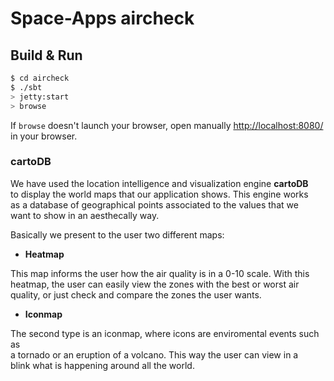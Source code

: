 # Space-Apps aircheck #

## Build & Run ##

```sh
$ cd aircheck
$ ./sbt
> jetty:start
> browse
```

If `browse` doesn't launch your browser, open manually [http://localhost:8080/](http://localhost:8080/) in your browser.

### cartoDB

We have used the location intelligence and visualization engine **cartoDB**  
to display the world maps that our application shows. This engine works  
as a database of geographical points associated to the values that we  
want to show in an aesthecally way.

Basically we present to the user two different maps:

* **Heatmap**
 
This map informs the user how the air quality is in a 0-10 scale. With this  
heatmap, the user can easily view the zones with the best or worst air  
quality, or just check and compare the zones the user wants.  

* **Iconmap**

The second type is an iconmap, where icons are enviromental events such as  
a tornado or an eruption of a volcano. This way the user can view in a  
blink what is happening around all the world.

